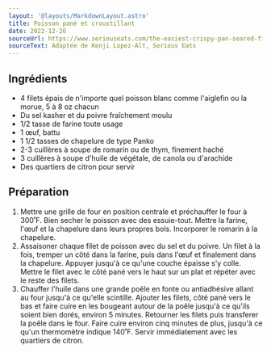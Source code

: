 ```yaml
---
layout: '@layouts/MarkdownLayout.astro'
title: Poisson pané et croustillant
date: 2022-12-26
sourceUrl: https://www.seriouseats.com/the-easiest-crispy-pan-seared-fish-food-lab-recipe
sourceText: Adaptée de Kenji Lopez-Alt, Serious Eats
---
```


## Ingrédients

- 4 filets épais de n'importe quel poisson blanc comme l'aiglefin ou la morue, 5 à 8 oz chacun
- Du sel kasher et du poivre fraîchement moulu
- 1/2 tasse de farine toute usage
- 1 œuf, battu
- 1 1/2 tasses de chapelure de type Panko
- 2-3 cuillères à soupe de romarin ou de thym, finement haché
- 3 cuillères à soupe d'huile de végétale, de canola ou d'arachide
- Des quartiers de citron pour servir

## Préparation

1. Mettre une grille de four en position centrale et préchauffer le four à 300˚F. Bien secher le poisson avec des essuie-tout. Mettre la farine, l'œuf et la chapelure dans leurs propres bols. Incorporer le romarin à la chapelure.
2. Assaisoner chaque filet de poisson avec du sel et du poivre. Un filet à la fois, tremper un côté dans la farine, puis dans l'œuf et finalement dans la chapelure. Appuyer jusqu'à ce qu'une couche épaisse s'y colle. Mettre le filet avec le côté pané vers le haut sur un plat et répéter avec le reste des filets.
3. Chauffer l'huile dans une grande poêle en fonte ou antiadhésive allant au four jusqu'à ce qu'elle scintille. Ajouter les filets, côté pané vers le bas et faire cuire en les bougeant autour de la poêle jusqu'à ce qu'ils soient bien dorés, environ 5 minutes. Retourner les filets puis transferer la poêle dans le four. Faire cuire environ cinq minutes de plus, jusqu'à ce qu'un thermomètre indique 140˚F. Servir immédiatement avec les quartiers de citron.

